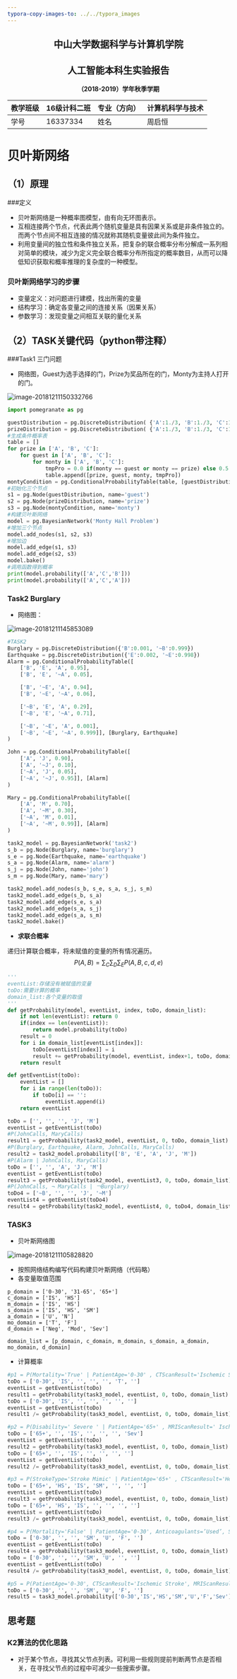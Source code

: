 ```yaml
---
typora-copy-images-to: ../../typora_images
---
```


## **<center>中山大学数据科学与计算机学院</center>**

## **<center>人工智能本科生实验报告</center>**

**<center>（2018-2019）学年秋季学期</center>**

| 教学班级 | 16级计科二班 | 专业（方向） | 计算机科学与技术 |
| -------- | ------------ | ------------ | ---------------- |
| 学号     | 16337334     | 姓名         | 周启恒           |

# 贝叶斯网络

## （1）原理

###定义

- 贝叶斯网络是一种概率图模型，由有向无环图表示。
- 互相连接两个节点，代表此两个随机变量是具有因果关系或是非条件独立的。而两个节点间不相互连接的情况就称其随机变量彼此间为条件独立。
- 利用变量间的独立性和条件独立关系，把复杂的联合概率分布分解成一系列相对简单的模块，减少为定义完全联合概率分布所指定的概率数目，从而可以降低知识获取和概率推理的复杂度的一种模型。


### 贝叶斯网络学习的步骤

- 变量定义：对问题进行建模，找出所需的变量
- 结构学习：确定各变量之间的连接关系（因果关系）
- 参数学习：发现变量之间相互关联的量化关系

## （2）TASK关键代码（python带注释）

###Task1 三门问题

- 网络图，Guest为选手选择的门，Prize为奖品所在的门，Monty为主持人打开的门。

![image-20181211150332766](/Users/pp/pp_git/typora_images/image-20181211150332766.png)

```python
import pomegranate as pg

guestDistribution = pg.DiscreteDistribution( {'A':1./3, 'B':1./3, 'C':1./3} )
prizeDistribution = pg.DiscreteDistribution( {'A':1./3, 'B':1./3, 'C':1./3} )
#生成条件概率表
table = []
for prize in ['A', 'B', 'C']:
    for guest in ['A', 'B', 'C']:
        for monty in ['A', 'B', 'C']:
            tmpPro = 0.0 if(monty == guest or monty == prize) else 0.5 if(guest == prize) else 1.0 
            table.append([prize, guest, monty, tmpPro])
montyCondition = pg.ConditionalProbabilityTable(table, [guestDistribution, prizeDistribution])
#初始化三个节点
s1 = pg.Node(guestDistribution, name='guest')
s2 = pg.Node(prizeDistribution, name='prize')
s3 = pg.Node(montyCondition, name='monty')
#构建贝叶斯网络
model = pg.BayesianNetwork('Monty Hall Problem')
#增加三个节点
model.add_nodes(s1, s2, s3)
#增加边
model.add_edge(s1, s3)
model.add_edge(s2, s3)
model.bake()
#调用函数得到概率
print(model.probability(['A','C','B']))
print(model.probability(['A','C','A']))
```

### Task2 Burglary

- 网络图：

![image-20181211145853089](/Users/pp/pp_git/typora_images/image-20181211145853089-4511533.png)



```python
#TASK2
Burglary = pg.DiscreteDistribution({'B':0.001, '~B':0.999})
Earthquake = pg.DiscreteDistribution({'E':0.002, '~E':0.998})
Alarm = pg.ConditionalProbabilityTable([
    ['B', 'E', 'A', 0.95],
    ['B', 'E', '~A', 0.05],

    ['B', '~E', 'A', 0.94],
    ['B', '~E', '~A', 0.06],

    ['~B', 'E', 'A', 0.29],
    ['~B', 'E', '~A', 0.71],

    ['~B', '~E', 'A', 0.001],
    ['~B', '~E', '~A', 0.999]], [Burglary, Earthquake]
)

John = pg.ConditionalProbabilityTable([
    ['A', 'J', 0.90],
    ['A', '~J', 0.10],
    ['~A', 'J', 0.05],
    ['~A', '~J', 0.95]], [Alarm]
)

Mary = pg.ConditionalProbabilityTable([
    ['A', 'M', 0.70],
    ['A', '~M', 0.30],
    ['~A', 'M', 0.01],
    ['~A', '~M', 0.99]], [Alarm]
)

task2_model = pg.BayesianNetwork('task2')
s_b = pg.Node(Burglary, name='burglary')
s_e = pg.Node(Earthquake, name='earthquake')
s_a = pg.Node(Alarm, name='alarm')
s_j = pg.Node(John, name='john')
s_m = pg.Node(Mary, name='mary')

task2_model.add_nodes(s_b, s_e, s_a, s_j, s_m)
task2_model.add_edge(s_b, s_a)
task2_model.add_edge(s_e, s_a)
task2_model.add_edge(s_a, s_j)
task2_model.add_edge(s_a, s_m)
task2_model.bake()
```

- **求联合概率**

递归计算联合概率，将未赋值的变量的所有情况遍历。
$$
P(A,B) = \sum_C\sum_D\sum_EP(A,B,c,d,e)
$$

```python
'''
eventList:存储没有被赋值的变量
toDo:需要计算的概率
domain_list:各个变量的取值
'''
def getProbability(model, eventList, index, toDo, domain_list):
    if not len(eventList): return 0
    if(index == len(eventList)):
        return model.probability(toDo)
    result = 0
    for i in domain_list[eventList[index]]:
        toDo[eventList[index]] = i
        result += getProbability(model, eventList, index+1, toDo, domain_list)
    return result
```

```python
def getEventList(toDo):
    eventList = []
    for i in range(len(toDo)):
        if toDo[i] == '':
            eventList.append(i)
    return eventList

toDo = ['', '', '', 'J', 'M']
eventList = getEventList(toDo)
#P(JohnCalls, MaryCalls)
result1 = getProbability(task2_model, eventList, 0, toDo, domain_list)
#P(Burglary, Earthquake, Alarm, JohnCalls, MaryCalls)
result2 = task2_model.probability(['B', 'E', 'A', 'J', 'M'])
#P(Alarm | JohnCalls, MaryCalls)
toDo = ['', '', 'A', 'J', 'M']
eventList = getEventList(toDo)
result3 = getProbability(task2_model, eventList3, 0, toDo, domain_list) / result1
#P(JohnCalls, ¬ MaryCalls | ￢Burglary)
toDo4 = ['~B', '', '', 'J', '~M']
eventList4 = getEventList(toDo4)
result4 = getProbability(task2_model, eventList4, 0, toDo4, domain_list) / 0.999
```

### TASK3

- 贝叶斯网络图

![image-20181211105828820](/Users/pp/pp_git/typora_images/image-20181211105828820-4497108.png)

- 按照网络结构编写代码构建贝叶斯网络（代码略）
- 各变量取值范围

```
p_domain = ['0-30', '31-65', '65+']
c_domain = ['IS', 'HS']
m_domain = ['IS', 'HS']
s_domain = ['IS', 'HS', 'SM']
a_domain = ['U', 'N']
mo_domain = ['T', 'F']
d_domain = ['Neg', 'Mod', 'Sev']

domain_list = [p_domain, c_domain, m_domain, s_domain, a_domain, mo_domain, d_domain]
```

- 计算概率

```python
#p1 = P(Mortality='True' | PatientAge='0-30' , CTScanResult='Ischemic Stroke')
toDo = ['0-30', 'IS', '', '', '', 'T', '']
eventList = getEventList(toDo)
result1 = getProbability(task3_model, eventList, 0, toDo, domain_list)
toDo = ['0-30', 'IS', '', '', '', '', '']
eventList = getEventList(toDo)
result1 /= getProbability(task3_model, eventList, 0, toDo, domain_list)
```

```python
#p2 = P(Disability=' Severe ' | PatientAge='65+' , MRIScanResult=' Ischemic Stroke ')
toDo = ['65+', '', 'IS', '', '', '', 'Sev']
eventList = getEventList(toDo)
result2 = getProbability(task3_model, eventList, 0, toDo, domain_list)
toDo = ['65+', '', 'IS', '', '', '', '']
eventList = getEventList(toDo)
result2 /= getProbability(task3_model, eventList, 0, toDo, domain_list)
```

```python
#p3 = P(StrokeType='Stroke Mimic' | PatientAge='65+' , CTScanResult='Hemmorraghic Stroke' , MRIScanResult='Ischemic Stroke')
toDo = ['65+', 'HS', 'IS', 'SM', '', '', '']
eventList = getEventList(toDo)
result3 = getProbability(task3_model, eventList, 0, toDo, domain_list)
toDo = ['65+', 'HS', 'IS', '', '', '', '']
eventList = getEventList(toDo)
result3 /= getProbability(task3_model, eventList, 0, toDo, domain_list)
```

```python
#p4 = P(Mortality='False' | PatientAge='0-30', Anticoagulants=’Used’, StrokeType='Stroke Mimic')
toDo = ['0-30', '', '', 'SM', 'U', 'F', '']
eventList = getEventList(toDo)
result4 = getProbability(task3_model, eventList, 0, toDo, domain_list)
toDo = ['0-30', '', '', 'SM', 'U', '', '']
eventList = getEventList(toDo)
result4 /= getProbability(task3_model, eventList, 0, toDo, domain_list)
```

```python
#p5 = P(PatientAge='0-30', CTScanResult='Ischemic Stroke', MRIScanResult=' 'Hemmorraghic Stroke' , Anticoagulants=’Used’, StrokeType='Stroke Mimic' , Disability=' Severe' , Mortality ='False' )
toDo = ['0-30', '', '', 'SM', 'U', 'F', '']
result5 = task3_model.probability(['0-30','IS','HS','SM','U','F','Sev'])
```

## 思考题

### K2算法的优化思路

- 对于某个节点，寻找其父节点列表。可利用一些规则提前判断两节点是否相关，在寻找父节点的过程中可减少一些搜索步骤。